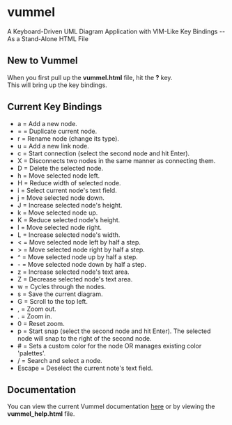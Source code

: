 # vummel
A Keyboard-Driven UML Diagram Application with VIM-Like Key Bindings -- As a Stand-Alone HTML File

## New to Vummel
When you first pull up the **vummel.html** file, hit the **?** key.\
This will bring up the key bindings.

## Current Key Bindings

* a = Add a new node.
* = = Duplicate current node.
* r = Rename node (change its type).
* u = Add a new link node.
* c = Start connection (select the second node and hit Enter).
* X = Disconnects two nodes in the same manner as connecting them.
* D = Delete the selected node.
* h = Move selected node left.
* H = Reduce width of selected node.
* i = Select current node's text field.
* j = Move selected node down.
* J = Increase selected node's height.
* k = Move selected node up.
* K = Reduce selected node's height.
* l = Move selected node right.
* L = Increase selected node's width.
* &lt; = Move selected node left by half a step.
* &gt; = Move selected node right by half a step.
* &#94; = Move selected node up by half a step.
* &#45; = Move selected node down by half a step.
* z = Increase selected node's text area.
* Z = Decrease selected node's text area.
* w = Cycles through the nodes.
* s = Save the current diagram.
* G = Scroll to the top left.
* , = Zoom out.
* . = Zoom in.
* 0 = Reset zoom.
* p = Start snap (select the second node and hit Enter). The selected node will snap to the right of the second node.
* &#35; = Sets a custom color for the node OR manages existing color 'palettes'.
* / = Search and select a node.
* Escape = Deselect the current note's text field.

## Documentation
You can view the current Vummel documentation <a href="https://vummel.tiddlyhost.com/" target="_blank">here</a>
or by viewing the **vummel_help.html** file.
